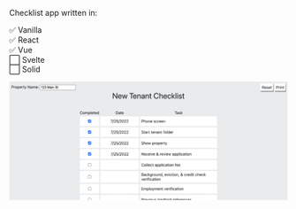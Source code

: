 Checklist app written in:

✅ Vanilla  
✅ React  
✅ Vue  
⬜ Svelte  
⬜ Solid

![screenshot](screenshot.png)

